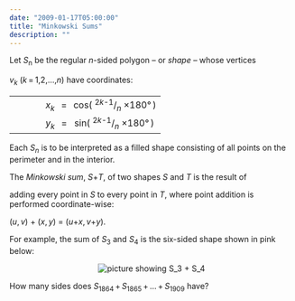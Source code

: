```yaml
---
date: "2009-01-17T05:00:00"
title: "Minkowski Sums"
description: ""
---
```


<p>Let <var>S</var><sub>n</sub> be the regular <var>n</var>-sided polygon – or <i>shape</i> – whose vertices 

<var>v</var><sub><var>k</var></sub> (<var>k</var> = 1,2,…,<var>n</var>) have coordinates:</p>
<table><tr><td width="40"></td>
<td><var>x</var><sub><var>k</var></sub>   =  
        cos( <sup>2<var>k</var>-1</sup>/<sub><var>n</var></sub> ×180° )</td>
</tr><tr><td width="40"></td>
<td><var>y</var><sub><var>k</var></sub>   =  
        sin( <sup>2<var>k</var>-1</sup>/<sub><var>n</var></sub> ×180° )</td>
</tr></table><p>Each <var>S</var><sub><var>n</var></sub> is to be interpreted as a filled shape consisting of all points on the perimeter and in the interior.</p>
<p>The <i>Minkowski sum</i>, <var>S</var>+<var>T</var>, of two shapes <var>S</var> and <var>T</var> is the result of 

adding every point in <var>S</var> to every point in <var>T</var>, where point addition is performed coordinate-wise: 

(<var>u</var>, <var>v</var>) + (<var>x</var>, <var>y</var>) = (<var>u</var>+<var>x</var>, <var>v</var>+<var>y</var>).</p>
<p>For example, the sum of <var>S</var><sub>3</sub> and <var>S</var><sub>4</sub> is the six-sided shape shown in pink below:</p>
<div style="text-align:center;">
<img alt="picture showing S_3 + S_4" class="dark_img" src="/images/p228.png"/></div>
<p>How many sides does <var>S</var><sub>1864</sub> + <var>S</var><sub>1865</sub> + … + <var>S</var><sub>1909</sub> have?</p>

